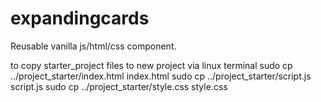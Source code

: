 # expandingcards

Reusable vanilla js/html/css component.

to copy starter_project files to new project via linux terminal
sudo cp ../project_starter/index.html index.html
sudo cp ../project_starter/script.js script.js
sudo cp ../project_starter/style.css style.css
